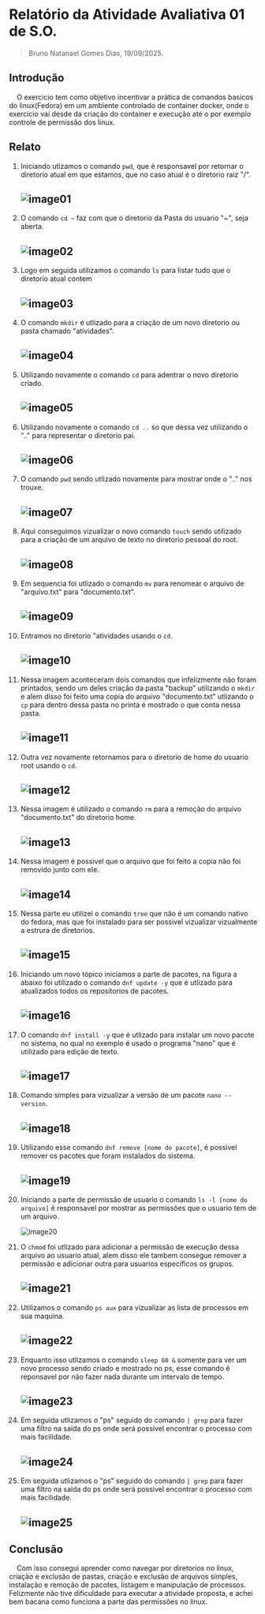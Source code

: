 
# Relatório da Atividade Avaliativa 01 de S.O.

> Bruno Natanael Gomes Dias, 19/09/2025.

## Introdução

&nbsp;&nbsp;&nbsp;&nbsp;O exercicio tem como objetivo incentivar a prática de comandos basicos do linux(Fedora) em um ambiente controlado de container docker, onde o exercicio vai desde da criação do container e execução até o por exemplo controle de permissão dos linux.

## Relato

1. Iniciando utizamos o comando `pwd`, que é responsavel por retornar o diretorio atual em que estamos, que no caso atual é o diretorio raiz "/".

   ![image01](/photos/img01.png)
   ---

1. O comando `cd ~` faz com que o diretorio da Pasta do usuario "~", seja aberta.

    ![image02](/photos/img02.png)
   ---


1. Logo em seguida utilizamos o comando `ls` para listar tudo que o diretorio atual contem

    ![image03](/photos/img03.png)
   ---

1. O comando `mkdir` é utlizado para a criação de um novo diretorio ou pasta chamado "atividades".

   ![image04](/photos/img04.png)
   ---

1. Utilizando novamente o comando `cd` para adentrar o novo diretorio criado.

   ![image05](/photos/img05.png)
   ---

1. Utilizando novamente o comando `cd ..` so que dessa vez utilizando o ".." para representar o diretorio pai.

   ![image06](/photos/img06.png)
   ---

1. O comando `pwd` sendo utlizado novamente para mostrar onde o ".." nos trouxe.

   ![image07](/photos/img07.png)
   ---
1. Aqui conseguimos vizualizar o novo comando `touch` sendo utilizado para a criação de um arquivo de texto no diretorio pessoal do root.

   ![image08](/photos/img08.png)
   ---
1. Em sequencia foi utlizado o comando `mv` para renomear o arquivo de "arquivo.txt" para "documento.txt".

   ![image09](/photos/img09.png)
   ---
1. Entramos no diretorio "atividades usando o `cd`.

   ![image10](/photos/img10.png)
   ---
1. Nessa imagem aconteceram dois comandos que infelizmente não foram printados, sendo um deles criação da pasta "backup" utilizando o `mkdir` e alem disso foi feito uma copia do arquivo "documento.txt" utlizando o `cp` para dentro dessa pasta no printa é mostrado o que conta nessa pasta.

   ![image11](/photos/img11.png)
   ---
1. Outra vez novamente retornamos para o diretorio de home do usuario root usando o `cd`.

   ![image12](/photos/img12.png)
   ---
1. Nessa imagem é utilizado o comando `rm` para a remoção do arquivo "documento.txt" do diretorio home.

   ![image13](/photos/img13.png)
   ---
1. Nessa imagem é possivel que o arquivo que foi feito a copia não foi removido junto com ele.

   ![image14](/photos/img14.png)
   ---
1. Nessa parte eu utilizei o comando `tree` que não é um comando nativo do fedora, mas que foi instalado para ser possivel vizualizar vizualmente a estrura de diretorios.

   ![image15](/photos/img15.png)
   ---
1. Iniciando um novo tópico iniciamos a parte de pacotes, na figura a abaixo foi utilizado o comando `dnf update -y` que é utlizado para atualizados todos os repositorios de pacotes.

   ![image16](/photos/img16.png)
   ---
1. O comando `dnf install -y` que é utlizado para instalar um novo pacote no sistema, no qual no exemplo é usado o programa "nano" que é utilizado para edição de texto.

   ![image17](/photos/img17.png)
   ---
1. Comando simples para vizualizar a versão de um pacote `nano --version`.

   ![image18](/photos/img18.png)
   ---
1. Utilizando esse comando `dnf remove [nome do pacote]`, é possivel remover os pacotes que foram instalados do sistema.

   ![image19](/photos/img19.png)
   ---
1. Iniciando a parte de permissão de usuario o comando `ls -l [nome do arquivo]` é responsavel por mostrar as permissões que o usuario tem de um arquivo.

   ![image20](/photos/img20.png)

1. O `chmod` foi utlizado para adicionar a permissão de execução dessa arquivo ao usuario atual, alem disso ele tambem consegue remover a permissão e adicionar outra para usuarios especificos os grupos.

   ![image21](/photos/img21.png)
   ---
   
1. Utilizamos o comando `ps aux` para vizualizar as lista de processos em sua maquina.

   ![image22](/photos/img22.png)
   ---
1. Enquanto isso utlizamos o comando `sleep 60 &` somente para ver um novo processo sendo criado e mostrado no ps, esse comando é reponsavel por não fazer nada durante um intervalo de tempo.

   ![image23](/photos/img23.png)
   ---



1. Em seguida utlizamos o "ps" seguido do comando `| grep` para fazer uma filtro na saida do ps onde será possivel encontrar o processo com mais facilidade.

   ![image24](/photos/img25.png)
   ---

1. Em seguida utlizamos o "ps" seguido do comando `| grep` para fazer uma filtro na saida do ps onde será possivel encontrar o processo com mais facilidade.

   ![image25](/photos/img2.png)
   ---

## Conclusão

&nbsp;&nbsp;&nbsp;&nbsp;Com isso consegui aprender como navegar por diretorios no linux, criação e exclusão de pastas, criação e exclusão de arquivos simples, instalação e remoção de pacotes, listagem e manipulação de processos. Felizmente não tive dificuldade para executar a atividade proposta, e achei bem bacana como funciona a parte das permissões no linux.

<!-- - Cabeçalho: título da atividade, nome, data
- Introdução: objetivo do exercício
- Relato: descreva as suas atividades e mostre os resultados com as imagens capturadas
- Conclusão: O que aprendeu? Dificuldades? -- >
